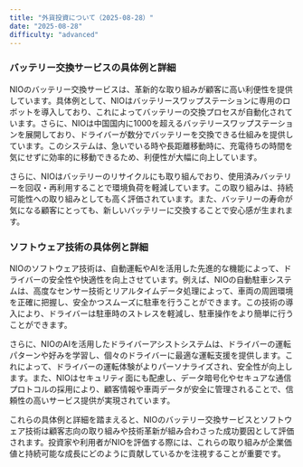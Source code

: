 ```yaml
---
title: "外貨投資について（2025-08-28）"
date: "2025-08-28"
difficulty: "advanced"
---
```


### バッテリー交換サービスの具体例と詳細
NIOのバッテリー交換サービスは、革新的な取り組みが顧客に高い利便性を提供しています。具体例として、NIOはバッテリースワップステーションに専用のロボットを導入しており、これによってバッテリーの交換プロセスが自動化されています。さらに、NIOは中国国内に1000を超えるバッテリースワップステーションを展開しており、ドライバーが数分でバッテリーを交換できる仕組みを提供しています。このシステムは、急いでいる時や長距離移動時に、充電待ちの時間を気にせずに効率的に移動できるため、利便性が大幅に向上しています。

さらに、NIOはバッテリーのリサイクルにも取り組んでおり、使用済みバッテリーを回収・再利用することで環境負荷を軽減しています。この取り組みは、持続可能性への取り組みとしても高く評価されています。また、バッテリーの寿命が気になる顧客にとっても、新しいバッテリーに交換することで安心感が生まれます。

### ソフトウェア技術の具体例と詳細
NIOのソフトウェア技術は、自動運転やAIを活用した先進的な機能によって、ドライバーの安全性や快適性を向上させています。例えば、NIOの自動駐車システムは、高度なセンサー技術とリアルタイムデータ処理によって、車両の周囲環境を正確に把握し、安全かつスムーズに駐車を行うことができます。この技術の導入により、ドライバーは駐車時のストレスを軽減し、駐車操作をより簡単に行うことができます。

さらに、NIOのAIを活用したドライバーアシストシステムは、ドライバーの運転パターンや好みを学習し、個々のドライバーに最適な運転支援を提供します。これによって、ドライバーの運転体験がよりパーソナライズされ、安全性が向上します。また、NIOはセキュリティ面にも配慮し、データ暗号化やセキュアな通信プロトコルの採用により、顧客情報や車両データが安全に管理されることで、信頼性の高いサービス提供が実現されています。

これらの具体例と詳細を踏まえると、NIOのバッテリー交換サービスとソフトウェア技術は顧客志向の取り組みや技術革新が組み合わさった成功要因として評価されます。投資家や利用者がNIOを評価する際には、これらの取り組みが企業価値と持続可能な成長にどのように貢献しているかを注視することが重要です。
